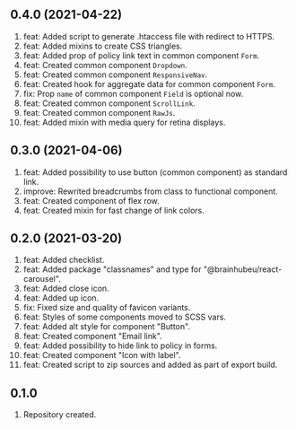 ## 0.4.0 (2021-04-22)
1. feat: Added script to generate .htaccess file with redirect to HTTPS.
2. feat: Added mixins to create CSS triangles.
3. feat: Added prop of policy link text in common component `Form`.
4. feat: Created common component `Dropdown`.
5. feat: Created common component `ResponsiveNav`.
6. feat: Created hook for aggregate data for common component `Form`.
7. fix: Prop `name` of common component `Field` is optional now.
8. feat: Created common component `ScrollLink`.
9. feat: Created common component `RawJs`.
10. feat: Added mixin with media query for retina displays.

## 0.3.0 (2021-04-06)
1. feat: Added possibility to use button (common component) as standard link.
2. improve: Rewrited breadcrumbs from class to functional component.
3. feat: Created component of flex row.
4. feat: Created mixin for fast change of link colors. 

## 0.2.0 (2021-03-20)
1. feat: Added checklist.
2. feat: Added package "classnames" and type for "@brainhubeu/react-carousel".
3. feat: Added close icon.
4. feat: Added up icon.
5. fix: Fixed size and quality of favicon variants.
6. feat: Styles of some components moved to SCSS vars.
7. feat: Added alt style for component "Button".
8. feat: Created component "Email link".
9. feat: Added possibility to hide link to policy in forms.
10. feat: Created component "Icon with label".
11. feat: Created script to zip sources and added as part of export build.

## 0.1.0
1. Repository created.